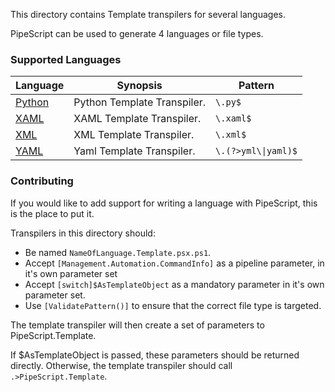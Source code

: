 This directory contains Template transpilers for several languages.

PipeScript can be used to generate 4 languages or file types.

### Supported Languages


|Language                         |Synopsis                   |Pattern                |
|---------------------------------|---------------------------|-----------------------|
|[Python](Python.Template.psx.ps1)|Python Template Transpiler.|```\.py$```            |
|[XAML](XAML.Template.psx.ps1)    |XAML Template Transpiler.  |```\.xaml$```          |
|[XML](XML.Template.psx.ps1)      |XML Template Transpiler.   |```\.xml$```           |
|[YAML](YAML.Template.psx.ps1)    |Yaml Template Transpiler.  |```\.(?>yml\\|yaml)$```|



### Contributing

If you would like to add support for writing a language with PipeScript, this is the place to put it.

Transpilers in this directory should:
* Be named `NameOfLanguage.Template.psx.ps1`.
* Accept `[Management.Automation.CommandInfo]` as a pipeline parameter, in it's own parameter set
* Accept `[switch]$AsTemplateObject` as a mandatory parameter in it's own parameter set.
* Use `[ValidatePattern()]` to ensure that the correct file type is targeted.

The template transpiler will then create a set of parameters to PipeScript.Template.

If $AsTemplateObject is passed, these parameters should be returned directly.
Otherwise, the template transpiler should call ```.>PipeScript.Template```.





